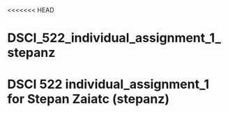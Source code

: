 <<<<<<< HEAD
# DSCI_522_individual_assignment_1_stepanz

DSCI 522 individual_assignment_1 for Stepan Zaiatc (stepanz)
=======
